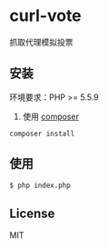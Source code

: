 # curl-vote

抓取代理模拟投票

## 安装

环境要求：PHP >= 5.5.9

1. 使用 [composer](https://getcomposer.org/)

  ```shell
  composer install 
  ```

## 使用

  ```bash
  $ php index.php
  ```

## License

MIT